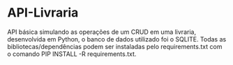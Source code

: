 # API-Livraria
API básica simulando as operações de um CRUD em uma livraria, desenvolvida em Python, o banco de dados utilizado foi o SQLITE. Todas as bibliotecas/dependências podem ser instaladas pelo requirements.txt com o comando PIP INSTALL -R requirements.txt. 
